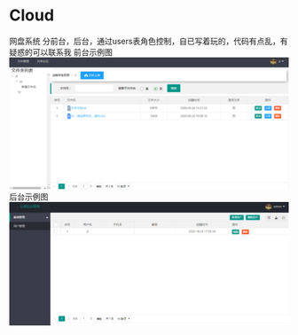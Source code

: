 # Cloud
网盘系统
分前台，后台，通过users表角色控制，自已写着玩的，代码有点乱，有疑惑的可以联系我
前台示例图
![image](https://github.com/WaitforzzZ/Cloud/blob/master/项目图片/前台.png)
后台示例图
![image](https://github.com/WaitforzzZ/Cloud/blob/master/项目图片/后台.png)
